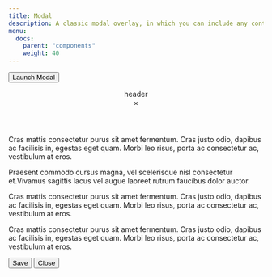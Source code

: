 ```yaml
---
title: Modal
description: A classic modal overlay, in which you can include any content you want
menu:
  docs:
    parent: "components"
    weight: 40
---
```


<button class="btn btn-success btn-modal" data-target="#modal-overview-demo">Launch Modal</button>

<div class="modal" id="modal-overview-demo">
  <div class="modal-content">
    <header class="modal-header">
      header
      <div class="modal-close">×</div>
    </header>
    <section class="modal-body">
      <!--<p>-->
        <!--Praesent commodo cursus magna, vel scelerisque nisl consectetur et.Vivamus sagittis lacus vel augue laoreet rutrum faucibus dolor auctor.-->
      <!--</p>-->
      <!--<p>-->
        <!--Cras mattis consectetur purus sit amet fermentum. Cras justo odio, dapibus ac facilisis in, egestas eget quam. Morbi leo risus, porta ac consectetur ac, vestibulum at eros.-->
      <!--</p>-->
      <!--<p>-->
        <!--Cras mattis consectetur purus sit amet fermentum. Cras justo odio, dapibus ac facilisis in, egestas eget quam. Morbi leo risus, porta ac consectetur ac, vestibulum at eros.-->
      <!--</p>-->
      <!--<p>-->
        <!--Praesent commodo cursus magna, vel scelerisque nisl consectetur et.Vivamus sagittis lacus vel augue laoreet rutrum faucibus dolor auctor.-->
      <!--</p>-->
      <!--<p>-->
        <!--Cras mattis consectetur purus sit amet fermentum. Cras justo odio, dapibus ac facilisis in, egestas eget quam. Morbi leo risus, porta ac consectetur ac, vestibulum at eros.-->
      <!--</p>-->
      <p>
        Cras mattis consectetur purus sit amet fermentum. Cras justo odio, dapibus ac facilisis in, egestas eget quam. Morbi leo risus, porta ac consectetur ac, vestibulum at eros.
      </p>
      <p>
        Praesent commodo cursus magna, vel scelerisque nisl consectetur et.Vivamus sagittis lacus vel augue laoreet rutrum faucibus dolor auctor.
      </p>
      <p>
        Cras mattis consectetur purus sit amet fermentum. Cras justo odio, dapibus ac facilisis in, egestas eget quam. Morbi leo risus, porta ac consectetur ac, vestibulum at eros.
      </p>
      <p>
        Cras mattis consectetur purus sit amet fermentum. Cras justo odio, dapibus ac facilisis in, egestas eget quam. Morbi leo risus, porta ac consectetur ac, vestibulum at eros.
      </p>
    </section>
    <footer class="modal-footer">
      <button class="btn btn-primary">Save</button>
      <button class="btn btn-gray btn-modal-close">Close</button>
    </footer>
  </div>
</div>